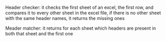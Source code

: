 Header checker: it checks the first sheet of an excel, the first row, and compares it to every other sheet in the excel file, if there is no other sheet with the same header names, it returns the missing ones

Meader matcher: it returns for each sheet which headers are present in both that sheet and the first one